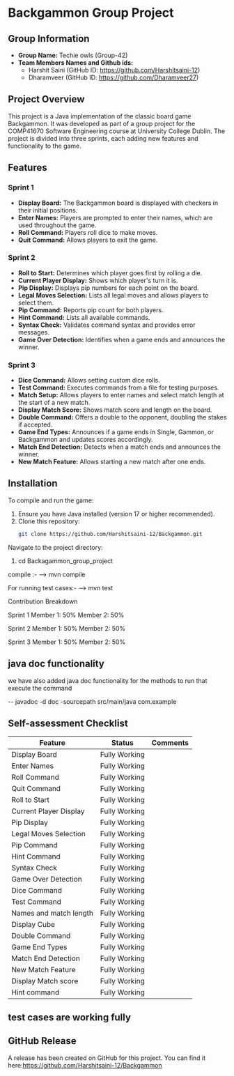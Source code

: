 # Backgammon Group Project

## Group Information
- **Group Name:** Techie owls (Group-42)
- **Team Members Names and Github ids:**
    - Harshit Saini (GitHub ID: https://github.com/Harshitsaini-12)
    - Dharamveer (GitHub ID: https://github.com/Dharamveer27)

## Project Overview
This project is a Java implementation of the classic board game Backgammon. It was developed as part of a group project for the COMP41670 Software Engineering course at University College Dublin. 
The project is divided into three sprints, each adding new features and functionality to the game.

## Features
### Sprint 1
- **Display Board:** The Backgammon board is displayed with checkers in their initial positions.
- **Enter Names:** Players are prompted to enter their names, which are used throughout the game.
- **Roll Command:** Players roll dice to make moves.
- **Quit Command:** Allows players to exit the game.

### Sprint 2
- **Roll to Start:** Determines which player goes first by rolling a die.
- **Current Player Display:** Shows which player's turn it is.
- **Pip Display:** Displays pip numbers for each point on the board.
- **Legal Moves Selection:** Lists all legal moves and allows players to select them.
- **Pip Command:** Reports pip count for both players.
- **Hint Command:** Lists all available commands.
- **Syntax Check:** Validates command syntax and provides error messages.
- **Game Over Detection:** Identifies when a game ends and announces the winner.

### Sprint 3
- **Dice Command:** Allows setting custom dice rolls.
- **Test Command:** Executes commands from a file for testing purposes.
- **Match Setup:** Allows players to enter names and select match length at the start of a new match.
- **Display Match Score:** Shows match score and length on the board.
- **Double Command:** Offers a double to the opponent, doubling the stakes if accepted.
- **Game End Types:** Announces if a game ends in Single, Gammon, or Backgammon and updates scores accordingly.
- **Match End Detection:** Detects when a match ends and announces the winner.
- **New Match Feature:** Allows starting a new match after one ends.

## Installation
To compile and run the game:
1. Ensure you have Java installed (version 17 or higher recommended).
2. Clone this repository:
   ```bash
   git clone https://github.com/Harshitsaini-12/Backgammon.git


Navigate to the project directory:
1. cd Backagammon_group_project

compile :-
--> mvn compile

For running test cases:-
--> mvn test

Contribution Breakdown

Sprint 1
Member 1: 50%
Member 2: 50%


Sprint 2
Member 1: 50%
Member 2: 50%

Sprint 3
Member 1: 50%
Member 2: 50%

## java doc functionality
we have also added java doc functionality for the methods to run that execute the command

-- javadoc -d doc -sourcepath src/main/java com.example


## Self-assessment Checklist

| Feature                | Status        | Comments |
|------------------------|---------------|----------|
| Display Board          | Fully Working |          |
| Enter Names            | Fully Working |          |
| Roll Command           | Fully Working |          |
| Quit Command           | Fully Working |          |
| Roll to Start          | Fully Working |          |
| Current Player Display | Fully Working |          |
| Pip Display            | Fully Working |          |
| Legal Moves Selection  | Fully Working |          |
| Pip Command            | Fully Working |          |
| Hint Command           | Fully Working |          |
| Syntax Check           | Fully Working |          |
| Game Over Detection    | Fully Working |          |
| Dice Command           | Fully Working |          |
| Test Command           | Fully Working |          |
| Names and match length | Fully Working |          |
| Display Cube           | Fully Working |          |
| Double Command         | Fully Working |          |
| Game End Types         | Fully Working |          |
| Match End Detection    | Fully Working |          |
| New Match Feature      | Fully Working |          |
| Display Match score    | Fully Working |          |
| Hint command           | Fully Working |          |

## test cases are working fully

## GitHub Release
A release has been created on GitHub for this project. You can find it here:https://github.com/Harshitsaini-12/Backgammon